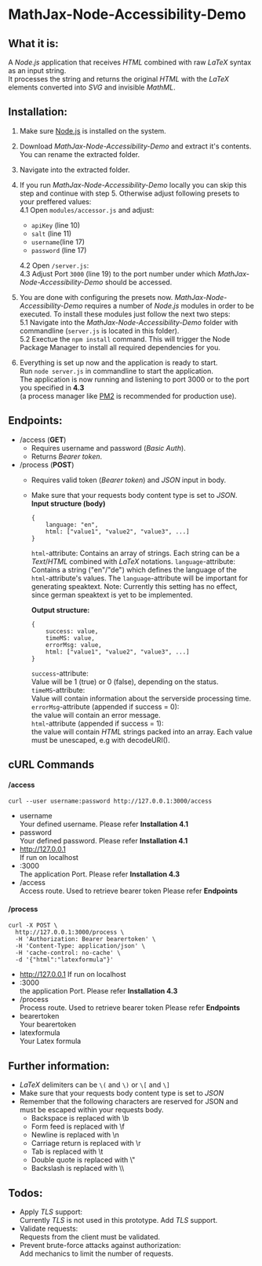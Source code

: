 # MathJax-Node-Accessibility-Demo
## What it is:
A *Node.js* application that receives *HTML* combined with raw *LaTeX* syntax as an input string.   
It processes the string and returns the original *HTML* with the *LaTeX* elements converted into *SVG* and invisible *MathML*.

## Installation:
1. Make sure [Node.js](https://nodejs.org/en/) is installed on the system.   
2. Download *MathJax-Node-Accessibility-Demo* and extract it's contents. You can rename the extracted folder.   
3. Navigate into the extracted folder.   
4. If you run *MathJax-Node-Accessibility-Demo* locally you can skip this step and continue with step 5. Otherwise adjust following presets to your preffered values:   
   4.1 Open `modules/accessor.js` and adjust:   
   - `apiKey` (line 10)
   - `salt` (line 11)
   - `username`(line 17)
   - `password` (line 17)
 
   4.2 Open `/server.js`:   
   4.3 Adjust Port `3000` (line 19) to the port number under which *MathJax-Node-Accessibility-Demo* should be accessed.

5. You are done with configuring the presets now. *MathJax-Node-Accessibility-Demo* requires a number of *Node.js* modules in order to be executed.   To install these modules just follow the next two steps:   
   5.1 Navigate into the *MathJax-Node-Accessibility-Demo* folder with commandline (`server.js` is located in this folder).   
   5.2 Exectue the `npm install` command. This will trigger the Node Package Manager to install all required dependencies for you.   

6. Everything is set up now and the application is ready to start.   
Run `node server.js` in commandline to start the application.   
The application is now running and listening to port 3000 or to the port you specified in **4.3**   
(a process manager like [PM2](https://www.npmjs.com/package/pm2) is recommended for production use).

## Endpoints:
- /access (**GET**)
   - Requires username and password (*Basic Auth*).
   - Returns *Bearer token*.
- /process (**POST**)
   - Requires valid token (*Bearer token*) and *JSON* input in body.
   - Make sure that your requests body content type is set to *JSON*.
   **Input structure (body)**
      ```
      {
          language: "en",
          html: ["value1", "value2", "value3", ...]
      }
      ```
      `html`-attribute:
      Contains an array of strings. Each string can be a *Text*/*HTML* combined with *LaTeX* notations.
      `language`-attribute:
      Contains a string ("en"/"de") which defines the language of the `html`-attribute's values. The `language`-attribute will be important for generating speaktext. Note: Currently this setting has no effect, since german speaktext is yet to be implemented.

      **Output structure:**
      ```
      {
          success: value,
          timeMS: value,
          errorMsg: value,
          html: ["value1", "value2", "value3", ...]
      }
      ```
      `success`-attribute:    
      Value will be 1 (true) or 0 (false), depending on the status.    
      `timeMS`-attribute:    
      Value will contain information about the serverside processing time.    
      `errorMsg`-attribute (appended if success = 0):    
      the value will contain an error message.    
      `html`-attribute (appended if success = 1):    
      the value will contain *HTML* strings packed into an array. Each value must be unescaped, e.g with decodeURI().    


## cURL Commands

#### /access
```
curl --user username:password http://127.0.0.1:3000/access
```

- username   
  Your defined username. Please refer **Installation 4.1**
- password   
  Your defined password. Please refer **Installation 4.1**
- http://127.0.0.1   
  If run on localhost
- :3000   
  The application Port. Please refer **Installation 4.3**
- /access   
  Access route. Used to retrieve bearer token Please refer **Endpoints**

#### /process
```
curl -X POST \
  http://127.0.0.1:3000/process \
  -H 'Authorization: Bearer bearertoken' \
  -H 'Content-Type: application/json' \
  -H 'cache-control: no-cache' \
  -d '{"html":"latexformula"}'
```


- http://127.0.0.1 
 If run on localhost
- :3000   
  the application Port. Please refer **Installation 4.3**
- /process   
  Process route. Used to retrieve bearer token Please refer **Endpoints**
- bearertoken   
  Your bearertoken
- latexformula   
  Your Latex formula

## Further information:
- *LaTeX* delimiters can be `\(` and `\)` or `\[` and `\]`   
- Make sure that your requests body content type is set to *JSON*   
- Remember that the following characters are reserved for JSON and must be escaped within your requests body.   
     - Backspace is replaced with \b   
     - Form feed is replaced with \f   
     - Newline is replaced with \n   
     - Carriage return is replaced with \r   
     - Tab is replaced with \t   
     - Double quote is replaced with \\"   
     - Backslash is replaced with \\\\   

## Todos:
- Apply *TLS* support:   
Currently *TLS* is not used in this prototype. Add *TLS* support.   
- Validate requests:   
Requests from the client must be validated.   
- Prevent brute-force attacks against authorization:   
Add mechanics to limit the number of requests.
